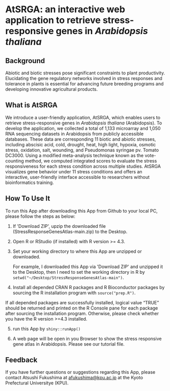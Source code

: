 # AtSRGA: an interactive web application to retrieve stress-responsive genes in _Arabidopsis thaliana_

## Background
Abiotic and biotic stresses pose significant constraints to plant productivity. Elucidating the gene regulatory networks involved in stress responses and tolerance in plants is essential for advancing future breeding programs and developing innovative agricultural products.

## What is AtSRGA
We introduce a user-friendly application, AtSRGA, which enables users to retrieve stress-responsive genes in _Arabidopsis thaliana_ (Arabidopsis). To develop the application, we collected a total of 1,133 microarray and 1,050 RNA sequencing datasets in Arabidopsis from publicly accessible databases. These data are corresponding 11 biotic and abiotic stresses, including abscisic acid, cold, drought, heat, high light, hypoxia, osmotic stress, oxidation, salt, wounding, and Pseudomonas syringae pv. Tomato DC3000. Using a modified meta-analysis technique known as the vote-counting method, we computed integrated scores to evaluate the stress responsiveness for each stress condition across multiple studies. AtSRGA visualizes gene behavior under 11 stress conditions and offers an interactive, user-friendly interface accessible to researchers without bioinformatics training.

## How To Use It
To run this App after downloading this App from Github to your local PC, please follow the steps as below:

1. If 'Download ZIP', upzip the downloaded file (StressResponseGenesAtlas-main.zip) to the Desktop.

2. Open R or RStudio (if installed) with R version >= 4.3.

3. Set your working directory to where this App are unzipped or downloaded. 

   For example, I downloaded this App via 'Download ZIP' and unzipped it to the Desktop, then I need to set the working directory in R by `setwd("~/Desktop/StressResponseGenesAtlas-main")`.
   
4. Install all depended CRAN R packages and R Bioconductor packages by sourcing the R installation program with `source("prep.R")`.

If all depended packages are successfully installed, logical value “TRUE” should be returned and printed on the R Console pane for each package after sourcing the installation program. Otherwise, please check whether you have the R version >=4.3 installed.
    
5. run this App by `shiny::runApp()`

6. A web page will be open in you Browser to show the stress responsive gene atlas in Arabidopsis. Please see our tutorial file.

## Feedback
If you have further questions or suggestions regarding this App, please contact Atsushi Fukushima at afukushima@kpu.ac.jp at the Kyoto Prefectural Universitye (KPU).
